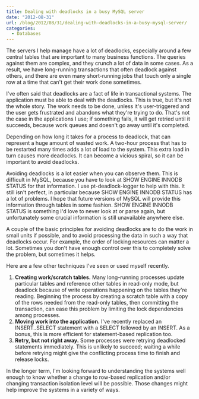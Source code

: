 ```yaml
---
title: Dealing with deadlocks in a busy MySQL server
date: "2012-08-31"
url: /blog/2012/08/31/dealing-with-deadlocks-in-a-busy-mysql-server/
categories:
  - Databases
---
```

The servers I help manage have a lot of deadlocks, especially around a few central tables that are important to many business functions. The queries against them are complex, and they crunch a lot of data in some cases. As a result, we have long-running transactions that often deadlock against others, and there are even many short-running jobs that touch only a single row at a time that can't get their work done sometimes.

I've often said that deadlocks are a fact of life in transactional systems. The application must be able to deal with the deadlocks. This is true, but it's not the whole story. The work needs to be done, unless it's user-triggered and the user gets frustrated and abandons what they're trying to do. That's not the case in the applications I use; if something fails, it will get retried until it succeeds, because work queues and doesn't go away until it's completed.

Depending on how long it takes for a process to deadlock, that can represent a huge amount of wasted work. A two-hour process that has to be restarted many times adds a lot of load to the system. This extra load in turn causes more deadlocks. It can become a vicious spiral, so it can be important to avoid deadlocks.

Avoiding deadlocks is a lot easier when you can observe them. This is difficult in MySQL, because you have to look at SHOW ENGINE INNODB STATUS for that information. I use pt-deadlock-logger to help with this. It still isn't perfect, in particular because SHOW ENGINE INNODB STATUS has a lot of problems. I hope that future versions of MySQL will provide this information through tables in some fashion. SHOW ENGINE INNODB STATUS is something I'd love to never look at or parse again, but unfortunately some crucial information is still unavailable anywhere else.

A couple of the basic principles for avoiding deadlocks are to do the work in small units if possible, and to avoid processing the data in such a way that deadlocks occur. For example, the order of locking resources can matter a lot. Sometimes you don't have enough control over this to completely solve the problem, but sometimes it helps.

Here are a few other techniques I've seen or used myself recently.

1.  **Creating work/scratch tables.** Many long-running processes update particular tables and reference other tables in read-only mode, but deadlock because of write operations happening on the tables they're reading. Beginning the process by creating a scratch table with a copy of the rows needed from the read-only tables, then committing the transaction, can ease this problem by limiting the lock dependencies among processes.
2.  **Moving work into the application.** I've recently replaced an INSERT..SELECT statement with a SELECT followed by an INSERT. As a bonus, this is more efficient for statement-based replication too.
3.  **Retry, but not right away.** Some processes were retrying deadlocked statements immediately. This is unlikely to succeed; waiting a while before retrying might give the conflicting process time to finish and release locks.

In the longer term, I'm looking forward to understanding the systems well enough to know whether a change to row-based replication and/or changing transaction isolation level will be possible. Those changes might help improve the systems in a variety of ways.
